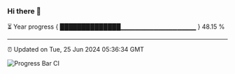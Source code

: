 ### Hi there 👋

⏳ Year progress { ██████████████▁▁▁▁▁▁▁▁▁▁▁▁▁▁▁▁ } 48.15 %

---

⏰ Updated on Tue, 25 Jun 2024 05:36:34 GMT

![Progress Bar CI](https://github.com/IshwaranRudhara/GIT-ACTION/workflows/Progress%20Bar%20CI/badge.svg)
